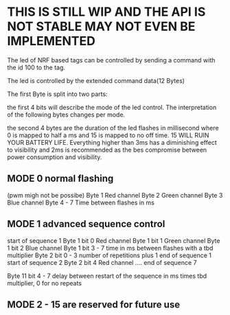 # THIS IS STILL WIP AND THE API IS NOT STABLE MAY NOT EVEN BE IMPLEMENTED

The led of NRF based tags can be controlled by sending a command with the id 100 to the tag.

The led is controlled by the extended command data(12 Bytes)

The first Byte is split into two parts:

the first 4 bits will describe the mode of the led control. The interpretation of the following bytes changes per mode.

the second 4 bytes are the duration of the led flashes in millisecond where 0 is mapped to half a ms and 15 is mapped to no off time. 15 WILL RUIN YOUR BATTERY LIFE. Everything higher than 3ms has a diminishing effect to visibility and 2ms is recommended as the bes compromise between power consumption and visibility.

## MODE 0 normal flashing
(pwm migh not be possibe)
Byte 1 Red channel
Byte 2 Green channel
Byte 3 Blue channel
Byte 4 - 7 Time between flashes in ms 

## MODE 1 advanced sequence control 

start of sequence 1
Byte 1 bit 0 Red channel
Byte 1 bit 1 Green channel
Byte 1 bit 2 Blue channel
Byte 1 bit 3 - 7 time in ms between flashes with a tbd multiplier
Byte 2 bit 0 - 3 number of repetitions plus 1
end of sequence 1 
start of sequence 2
Byte 2 bit 4 Red channel
....
end of sequence 7

Byte 11 bit 4 - 7 delay between restart of the sequence in ms times tbd multiplier, 0 for no repeats 

## MODE 2 - 15 are reserved for future use